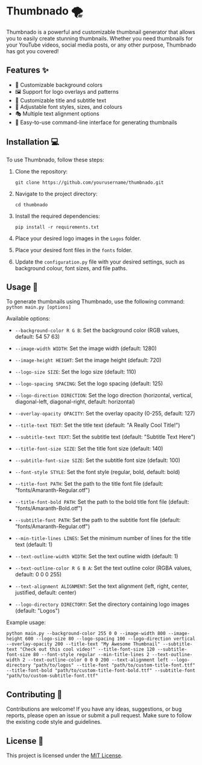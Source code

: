 # Thumbnado 🌪️

Thumbnado is a powerful and customizable thumbnail generator that allows you to easily create stunning thumbnails. Whether you need thumbnails for your YouTube videos, social media posts, or any other purpose, Thumbnado has got you covered!

## Features ✨

- 🌈 Customizable background colors
- 🖼️ Support for logo overlays and patterns
- 📝 Customizable title and subtitle text
- 🎨 Adjustable font styles, sizes, and colours
- 🎭 Multiple text alignment options
- 💾 Easy-to-use command-line interface for generating thumbnails

## Installation 💻

To use Thumbnado, follow these steps:

1. Clone the repository:
   ```
   git clone https://github.com/yourusername/thumbnado.git
   ```

2. Navigate to the project directory:
   ```
   cd thumbnado
   ```

3. Install the required dependencies:
   ```
   pip install -r requirements.txt
   ```

4. Place your desired logo images in the `Logos` folder.

5. Place your desired font files in the `fonts` folder.

6. Update the `configuration.py` file with your desired settings, such as background colour, font sizes, and file paths.

## Usage 🚀

To generate thumbnails using Thumbnado, use the following command:
`python main.py [options]`  

Available options:
- `--background-color R G B`: Set the background color (RGB values, default: 54 57 63)
- `--image-width WIDTH`: Set the image width (default: 1280)
- `--image-height HEIGHT`: Set the image height (default: 720)
- `--logo-size SIZE`: Set the logo size (default: 110)
- `--logo-spacing SPACING`: Set the logo spacing (default: 125)
- `--logo-direction DIRECTION`: Set the logo direction (horizontal, vertical, diagonal-left, diagonal-right, default: horizontal)
- `--overlay-opacity OPACITY`: Set the overlay opacity (0-255, default: 127)
- `--title-text TEXT`: Set the title text (default: "A Really Cool Title!")
- `--subtitle-text TEXT`: Set the subtitle text (default: "Subtitle Text Here")
- `--title-font-size SIZE`: Set the title font size (default: 140)
- `--subtitle-font-size SIZE`: Set the subtitle font size (default: 100)
- `--font-style STYLE`: Set the font style (regular, bold, default: bold)
- `--title-font PATH`: Set the path to the title font file (default: "fonts/Amaranth-Regular.otf")
- `--title-font-bold PATH`: Set the path to the bold title font file (default: "fonts/Amaranth-Bold.otf")
- `--subtitle-font PATH`: Set the path to the subtitle font file (default: "fonts/Amaranth-Regular.otf")

- `--min-title-lines LINES`: Set the minimum number of lines for the title text (default: 1)
- `--text-outline-width WIDTH`: Set the text outline width (default: 1)
- `--text-outline-color R G B A`: Set the text outline color (RGBA values, default: 0 0 0 255)
- `--text-alignment ALIGNMENT`: Set the text alignment (left, right, center, justified, default: center)
- `--logo-directory DIRECTORY`: Set the directory containing logo images (default: "Logos")

Example usage:

`python main.py --background-color 255 0 0 --image-width 800 --image-height 600 --logo-size 80 --logo-spacing 100 --logo-direction vertical --overlay-opacity 200 --title-text "My Awesome Thumbnail" --subtitle-text "Check out this cool video!" --title-font-size 120 --subtitle-font-size 80 --font-style regular --min-title-lines 2 --text-outline-width 2 --text-outline-color 0 0 0 200 --text-alignment left --logo-directory "path/to/logos" --title-font "path/to/custom-title-font.ttf" --title-font-bold "path/to/custom-title-font-bold.ttf" --subtitle-font "path/to/custom-subtitle-font.ttf"`

## Contributing 🤝

Contributions are welcome! If you have any ideas, suggestions, or bug reports, please open an issue or submit a pull request. Make sure to follow the existing code style and guidelines.

## License 📄

This project is licensed under the [MIT License](LICENSE).

